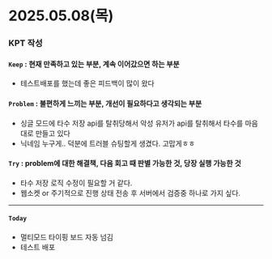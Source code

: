 # 2025.05.08(목)

### KPT 작성

#### `Keep` : 현재 만족하고 있는 부분, 계속 이어갔으면 하는 부분
- 테스트배포를 했는데 좋은 피드백이 많이 왔다

#### `Problem` : 불편하게 느끼는 부분, 개선이 필요하다고 생각되는 부분
- 싱글 모드에 타수 저장 api를 탈취당해서 악성 유저가 api를 탈취해서 타수를 마음대로 만들고 있다
- 닉네임 누구게.. 덕분에 트러블 슈팅할게 생겼다. 고맙게ㅎㅎ


#### `Try` : problem에 대한 해결책, 다음 회고 때 판별 가능한 것, 당장 실행 가능한 것
- 타수 저장 로직 수정이 필요할 거 같다.
- 웹소켓 or 주기적으로 진행 상태 전송 후 서버에서 검증중 하나로 가지 싶다.

---
#### `Today`
- 멀티모드 타이핑 보드 자동 넘김 
- 테스트 배포